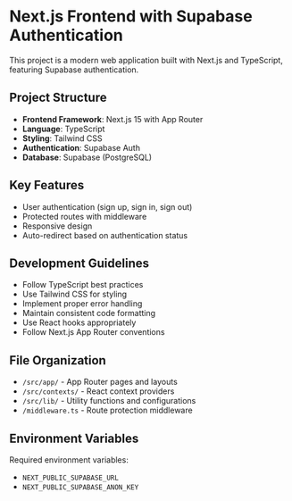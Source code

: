 # Next.js Frontend with Supabase Authentication

This project is a modern web application built with Next.js and TypeScript, featuring Supabase authentication.

## Project Structure

- **Frontend Framework**: Next.js 15 with App Router
- **Language**: TypeScript
- **Styling**: Tailwind CSS
- **Authentication**: Supabase Auth
- **Database**: Supabase (PostgreSQL)

## Key Features

- User authentication (sign up, sign in, sign out)
- Protected routes with middleware
- Responsive design
- Auto-redirect based on authentication status

## Development Guidelines

- Follow TypeScript best practices
- Use Tailwind CSS for styling
- Implement proper error handling
- Maintain consistent code formatting
- Use React hooks appropriately
- Follow Next.js App Router conventions

## File Organization

- `/src/app/` - App Router pages and layouts
- `/src/contexts/` - React context providers
- `/src/lib/` - Utility functions and configurations
- `/middleware.ts` - Route protection middleware

## Environment Variables

Required environment variables:
- `NEXT_PUBLIC_SUPABASE_URL`
- `NEXT_PUBLIC_SUPABASE_ANON_KEY`
